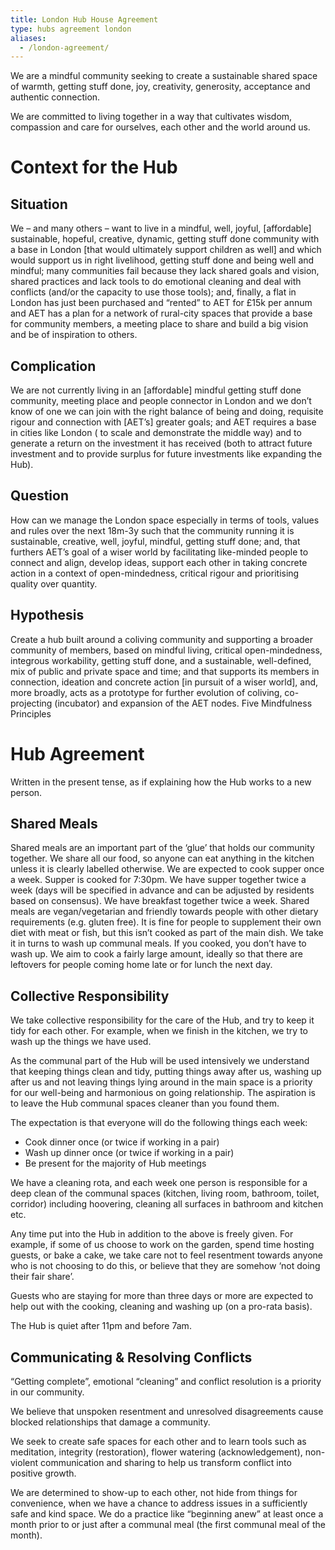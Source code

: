 ```yaml
---
title: London Hub House Agreement
type: hubs agreement london
aliases:
  - /london-agreement/
---
```


We are a mindful community seeking to create a sustainable shared space of warmth, getting stuff done, joy, creativity, generosity, acceptance and authentic connection.

We are committed to living together in a way that cultivates wisdom, compassion and care for ourselves, each other and the world around us.

# Context for the Hub

## Situation

We – and many others – want to live in a mindful, well, joyful, [affordable] sustainable, hopeful, creative, dynamic, getting stuff done community with a base in London [that would ultimately support children as well] and which would support us in right livelihood, getting stuff done and being well and mindful; many communities fail because they lack shared goals and vision, shared practices and lack tools to do emotional cleaning and deal with conflicts (and/or the capacity to use those tools); and, finally, a flat in London has just been purchased and “rented” to AET for £15k per annum and AET has a plan for a network of rural-city spaces that provide a base for community members, a meeting place to share and build a big vision and be of inspiration to others.

## Complication

We are not currently living in an [affordable] mindful getting stuff done community, meeting place and people connector in London and we don’t know of one we can join with the right balance of being and doing, requisite rigour and connection with [AET’s] greater goals;  and AET requires a base in cities like London ( to scale and demonstrate the middle way) and to generate a return on the investment it has received (both to attract future investment and to provide surplus for future investments like expanding the Hub).

## Question

How can we manage the London space especially in terms of tools, values and rules over the next 18m-3y such that the community running it is sustainable, creative, well, joyful, mindful, getting stuff done; and, that furthers AET’s goal of a wiser world by facilitating like-minded people to connect and align, develop ideas, support each other in taking concrete action in a context of open-mindedness, critical rigour and prioritising quality over quantity.

## Hypothesis

Create a hub built around a coliving community and supporting a broader community of members, based on mindful living, critical open-mindedness, integrous workability, getting stuff done, and a sustainable, well-defined, mix of public and private space and time; and that supports its members in connection, ideation and concrete action [in pursuit of a wiser world], and, more broadly, acts as a prototype for further evolution of coliving, co-projecting (incubator) and expansion of the AET nodes.
Five Mindfulness Principles

# Hub Agreement

Written in the present tense, as if explaining how the Hub works to a new person.

## Shared Meals

Shared meals are an important part of the ‘glue’ that holds our community together.
We share all our food, so anyone can eat anything in the kitchen unless it is clearly labelled otherwise.
We are expected to cook supper once a week. Supper is cooked for 7:30pm.
We have supper together twice a week (days will be specified in advance and can be adjusted by residents based on consensus).
We have breakfast together twice a week.
Shared meals are vegan/vegetarian and friendly towards people with other dietary requirements (e.g. gluten free). It is fine for people to supplement their own diet with meat or fish, but this isn’t cooked as part of the main dish.
We take it in turns to wash up communal meals. If you cooked, you don’t have to wash up. We aim to cook a fairly large amount, ideally so that there are leftovers for people coming home late or for lunch the next day.

## Collective Responsibility

We take collective responsibility for the care of the Hub, and try to keep it tidy for each other. For example, when we finish in the kitchen, we try to wash up the things we have used.

As the communal part of the Hub will be used intensively we understand that keeping things clean and tidy, putting things away after us, washing up after us and not leaving things lying around in the main space is a priority for our well-being and harmonious on going relationship. The aspiration is to leave the Hub communal spaces cleaner than you found them.

The expectation is that everyone will do the following things each week:

* Cook dinner once (or twice if working in a pair)
* Wash up dinner once (or twice if working in a pair)
* Be present for the majority of Hub meetings

We have a cleaning rota, and each week one person is responsible for a deep clean of the communal spaces (kitchen, living room, bathroom, toilet, corridor) including hoovering, cleaning all surfaces in bathroom and kitchen etc.

Any time put into the Hub in addition to the above is freely given. For example, if some of us choose to work on the garden, spend time hosting guests, or bake a cake, we take care not to feel resentment towards anyone who is not choosing to do this, or believe that they are somehow ‘not doing their fair share’.

Guests who are staying for more than three days or more are expected to help out with the cooking, cleaning and washing up (on a pro-rata basis).

The Hub is quiet after 11pm and before 7am.

## Communicating & Resolving Conflicts

“Getting complete”, emotional “cleaning” and conflict resolution is a priority in our community.

We believe that unspoken resentment and unresolved disagreements cause blocked relationships that damage a community.

We seek to create safe spaces for each other and to learn tools such as meditation, integrity (restoration), flower watering (acknowledgement), non-violent communication and sharing to help us transform conflict into positive growth.

We are determined to show-up to each other, not hide from things for convenience, when we have a chance to address issues in a sufficiently safe and kind space.
We do a practice like “beginning anew” at least once a month prior to or just after a communal meal (the first communal meal of the month).
